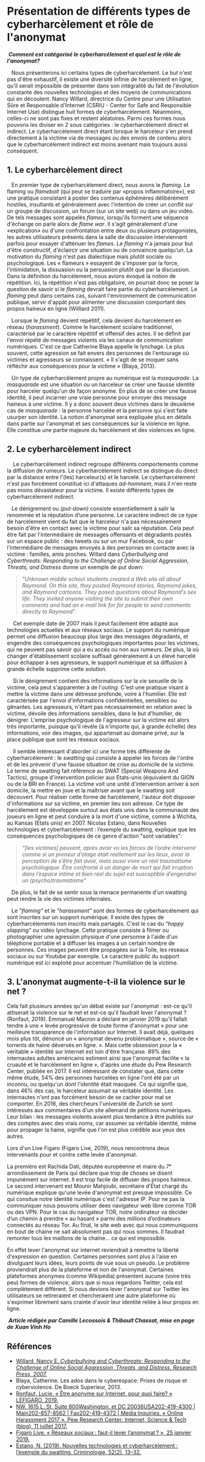 # **Présentation de différents types de cyberharcèlement et rôle de l'anonymat**

&nbsp;***Comment est catégorisé le cyberharcèlement et quel est le rôle de l'anonymat?***

&nbsp; &nbsp;Nous présenterons ici certains types de cyberharcèlement. Le but n'est pas d'être exhaustif, il existe une diversité infinie de harcèlement en ligne, qu'il serait impossible de présenter dans son intégralité du fait de l'évolution constante des nouvelles technologies et des moyens de communications qui en découlent. Nancy Willard, directrice du Centre pour une Utilisation Sûre et Responsable d'Internet (CSRIU - Center for Safe and Responsible Internet Use) distingue huit formes de cyberharcèlement. Néanmoins, celles-ci ne sont pas fixes et restent aléatoires. Parmi ces formes nous pouvons les diviser en 2 sous catégories : le cyberharcèlement direct et indirect. Le cyberharcèlement direct étant lorsque le harceleur s'en prend directement à la victime via de messages ou des envois de contenu alors que le cyberharcèlement indirect est moins avenant mais toujours aussi conséquent.  


## 1. Le cyberharcèlement direct

&nbsp; &nbsp;En premier type de cyberharcèlement direct, nous avons le *flaming*. Le flaming ou *flamebait* (qui peut se traduire par «propos inflammatoire»), est une pratique consistant à poster des contenus éphémères délibérément hostiles, insultants et généralement avec l'intention de créer un conflit sur un groupe de discussion, un forum (sur un site web) ou dans un jeu vidéo. De tels messages sont appelés *flames*, lorsqu'ils forment une séquence d'échange on parle alors de *flame war*. Il s'agit généralement d'une «explication» ou d'une confrontation entre deux ou plusieurs protagonistes, les autres utilisateurs présents dans la salle de discussion interviennent parfois pour essayer d'atténuer les *flames*. Le *flaming* n'a jamais pour but d'être constructif, d'éclaircir une situation ou de convaincre quelqu'un. La motivation du *flaming* n'est pas dialectique mais plutôt sociale ou psychologique. Les « flameurs » essayent de s'imposer par la force, l'intimidation, la dissuasion ou la persuasion plutôt que par la discussion. Dans la définition du harcèlement, nous avions évoqué la notion de répétition. Ici, la répétition n'est pas obligatoire, on pourrait donc se poser la question de savoir si le *flaming* devrait faire partie du cyberharcèlement. Le *flaming* peut dans certains cas, suivant l'environnement de communication publique, servir d'appât pour alimenter une discussion comportant des propos haineux en ligne (Willlard 2011).

&nbsp; &nbsp;Lorsque le *flaming* devient répétitif, cela devient du harcèlement en réseau (*harassment*). Comme le harcèlement scolaire traditionnel, caractérisé par le caractère répétitif et offensif des actes. Il se définit par l'envoi répété de messages violents via les canaux de communication numériques. C'est ce que Catherine Blaya appelle le lynchage. Le plus souvent, cette agression se fait envers des personnes de l'entourage où victimes et agresseurs se connaissent. « Il s'agit de se moquer sans réfléchir aux conséquences pour la victime » (Blaya, 2013).

&nbsp; &nbsp;Un type de cyberharcèlement propre au numérique est la *masquarade*. La *masquarade* est une situation ou un harceleur se créer une fausse identité pour harceler quelqu'un de façon anonyme. En plus de se créer une fausse identité, il peut incarner une vraie personne pour envoyer des message haineux à une victime. Il y a donc souvent deux victimes dans le deuxième cas de *masquarade* : la personne harcelée et la personne qui s'est faite usurper son identité. La notion d'anonymat sera expliquée plus en détails dans partie sur l'anonymat et ses conséquences sur la violence en ligne. Elle constitue une partie majeure du harcèlement et des violences en ligne.


## 2. Le cyberharcèlement indirect

&nbsp; &nbsp; Le cyberharcèlement indirect regroupe différents comportements comme la diffusion de rumeurs. Le cyberharcèlement indirect se distingue du direct par la distance entre l'(les) harceleur(s) et le harcelé. Le cyberharcèlement n'est pas forcément constitué ici d'attaques *ad-hominem*, mais il n'en reste pas moins dévastateur pour la victime. Il existe différents types de cyberharcèlement indirect. 

&nbsp; &nbsp;Le dénigrement ou *(put-down)* consiste essentiellement à salir la renommée et la réputation d’une personne. Le caractère indirect de ce type de harcèlement vient du fait que le harceleur n'a pas nécessairement besoin d'être en contact avec la victime pour salir sa réputation. Cela peut être fait par l'intermédiaire de messages offensants et dégradants postés sur un espace public : des tweets ou sur un mur Facebook, ou par l'intermédiaire de messages envoyés à des personnes en contacte avec la victime : familles, amis proches. Willard dans *Cyberbullying and Cyberthreats: Responding to the Challenge of Online Social Aggression, Threats, and Distress* donne un exemple de put down:

> *"Unknown middle school students created a Web site all about Raymond. On this site, they posted Raymond stories, Raymond jokes, and Raymond cartoons. They posed questions about Raymond's sex life. They invited anyone visiting the site to submit their own comments and had an e-mail link for for people to send comments directly to Raymond".*

&nbsp; &nbsp; Cet exemple date de 2007 mais il peut facilement être adapté aux technologies actuelles et aux réseaux sociaux. Le support du numérique permet une diffusion beaucoup plus large des messages dégradants, et engendre des conséquences psychologiques importantes pour les victimes, qui ne peuvent pas savoir qui a eu accès ou non aux rumeurs. De plus, là où changer d'établissement scolaire suffisait généralement à un élevé harcelé pour échapper à ses agresseurs, le support numérique et sa diffusion à grande échelle supprime cette solution. 

&nbsp; &nbsp; Si le dénigrement contient des informations sur la vie sexuelle de la victime, cela peut s'apparenter à de l'*outing*. C'est une pratique visant à mettre la victime dans une détresse profonde, voire à l'humilier. Elle est caractérisée par l'envoi d'informations confidentielles, sensibles ou gênantes. Les agresseurs, n'étant pas nécessairement en relation avec la victime, dévoile des informations sensibles, dans le but d'humilier, de dénigrer. L'emprise psychologique de l'agresseur sur la victime est alors très importante, puisque qu'il révèle (à n'importe qui, à grande échelle) des informations, voir des images, qui appartenait au domaine privé, sur la place publique que sont les réseaux sociaux. 

&nbsp; &nbsp; Il semble intéressant d'aborder ici une forme très différente de cyberharcèlement : le *swatting* qui consiste à appeler les forces de l'ordre et de les prévenir d'une fausse situation de crise au domicile de la victime. Le terme de swatting fait référence au SWAT (Special Weapons And Tactics), groupe d'intervention policier aux Etats-unis (équivalent du GIGN ou de la BRI en France). La victime voit une unité d'intervention arriver à son domicile, la mettre en joue et la maîtriser avant que le swatting soit découvert. Pour réaliser cette forme de harcèlement, l'auteur doit disposer d'informations sur sa victime, en premier lieu son adresse. Ce type de harcèlement est développée surtout aux états unis dans la communauté des joueurs en ligne et peut conduire à la mort d'une victime, comme à Wichita, au Kansas (Etats unis) en 2007. Nicolas Estano, dans Nouvelles technologies et cyberharcèlement : l’exemple du swatting, explique que les conséquences psychologiques de ce genre d'action "sont variables":

> *“[les victimes] peuvent, après avoir vu les forces de l’ordre intervenir comme si un preneur d’otage était réellement sur les lieux, avoir la perception de s’être fait avoir, mais aussi vivre un réel traumatisme psychologique. Être confronté à un danger de mort qui fait irruption dans l’espace intime et bien réel du sujet est susceptible d’engendrer un (psycho)traumatisme“*

&nbsp; &nbsp;De plus, le fait de se sentir sous la menace permanente d'un swatting peut rendre la vie des victimes infernales. 

&nbsp; &nbsp;Le *"flaming"* et le *"harassment"* sont des formes de cyberharcèlement qui sont inscrites sur un support numérique. Il existe des types de cyberharcèlements non inscrits mais partagés. C'est le cas du *"happy slapping"* ou vidéo lynchage. Cette pratique consiste à filmer ou photographier une agression physique d'une personne à l'aide d'un téléphone portable et à diffuser les images à un certain nombre de personnes. Ces images peuvent être propagées sur la Toile, les réseaux sociaux ou sur Youtube par exemple. Le caractère public du support numérique est ici exploité pour accentuer l'humiliation de la victime. 

## 3. L'anonymat augmente-t-il la violence sur le net ?

Cela fait plusieurs années qu'un débat existe sur l'anonymat : est-ce qu'il attiserait la violence sur le net et est-ce qu'il faudrait lever l'anonymat ? (Ronfaut, 2019). Emmanuel Macron a déclaré en janvier 2019 qu'il fallait tendre à une « levée progressive de toute forme d'anonymat » pour une meilleure transparence de l'information sur Internet. Il avait déjà, quelques mois plus tôt, dénoncé un « anonymat devenu problématique », source de « torrents de haine déversés en ligne. ». Mais cette obsession pour la « véritable » identité sur Internet est loin d'être française. 89% des internautes adultes américains estiment ainsi que l'anonymat facilite « la cruauté et le harcèlement en ligne », d'après une étude du Pew Research Center, publiée en 2017. Il est intéressant de constater que, dans cette même étude, 54% des personnes harcelées en ligne l'ont été par un inconnu, ou quelqu'un dont l'identité était masquée. Ce qui signifie que, dans 46% des cas, le harceleur assumait sa véritable identité. Les internautes n'ont pas forcément besoin de se cacher pour mal se comporter. En 2016, des chercheurs l'université de Zurich se sont intéressés aux commentaires d'un site allemand de pétitions numériques. Leur bilan : les messages violents avaient plus tendance à être publiés sur des comptes avec des vrais noms, car assumer sa véritable identité, même pour propager la haine, signifie que l'on est plus crédible aux yeux des autres.

Lors d'un Live Figaro (Figaro Live, 2019), nous rencontrons deux intervenants pour et contre cette levée d'anonymat.

La première est Rachida Dati, députée européenne et maire du 7ᵉ arrondissement de Paris qui déclare que trop de choses se disent impunément sur internet. Il est trop facile de diffuser des propos haineux. Le second intervenant est Mounir Mahjoubi, secrétaire d'État chargé du numérique explique qu'une levée d'anonymat est presque impossible. Ce qui consitue notre identité numérique c'est l'adresse IP. Pour ne pas la communiquer nous pouvons utiliser dees navigateur web libre comme TOR ou des VPN. Pour le cas du navigateur TOR,  notre ordinateur va décider d’un chemin à prendre « au hasard » parmi des millions d’ordinateurs connectés au réseau Tor. Au final, le site web avec qui nous communiquons en bout de chaine ne sait absolument pas qui nous sommes. Il faudrait remonter tous les maillons de la chaîne… ce qui est impossible.

En effet lever l'anonymat sur internet reviendrait à remettre la liberté d'expression en question. Certaines personnes sont plus à l'aise en divulguant leurs idées, leurs points de vue sous un pseudo. Le problème proviendrait plus de la plateforme et non de l'anonymat. Certaines plateformes anonymes (comme Wikipédia) présentent aucune (voire très peu) formes de violence, alors que si nous regardons Twitter, cela est complètement différent. Si nous devions lever l'anonymat sur Twitter les utilisateurs se retireraient et chercheraient une autre plateforme où s'exprimer librement sans crainte d'avoir leur identité reliée à leur propos en ligne.

&nbsp;***Article rédigée par Camille Lecossois & Thibault Chassat, mise en page de Xuan Vinh Ho***

## Références

- [Willard, Nancy E. *Cyberbullying and Cyberthreats: Responding to the Challenge of Online Social Aggression, Threats, and Distress. Research Press, 2007.*](https://books.google.fr/books?hl=fr&lr=&id=VyTdG2BTnl4C&oi=fnd&pg=PR5&ots=u7Cm2Kto4s&sig=OoECSaSY8i-WJ88-Z3WEFw6Ri_A&redir_esc=y#v=onepage&q&f=false)
- Blaya, Catherine. Les ados dans le cyberespace: Prises de risque et cyberviolence. De Boeck Superieur, 2013.
- [Ronfaut, Lucie. « Être anonyme sur Internet, pour quoi faire? » LEFIGARO, 2019.](https://www.lefigaro.fr/secteur/high-tech/2019/01/29/32001-20190129ARTFIG00259-tre-anonyme-sur-internet-pour-quoi-faire.php.)
- [NW, 1615 L. St, Suite 800Washington, et DC 20036USA202-419-4300 | Main202-857-8562 | Fax202-419-4372 | Media Inquiries. « Online Harassment 2017 ». Pew Research Center: Internet, Science & Tech (blog), 11 juillet 2017.](https://www.pewresearch.org/internet/2017/07/11/online-harassment-2017/.)
- [Figaro Live. « Réseaux sociaux : faut-il lever l’anonymat ? », 25 janvier 2019.](https://video.lefigaro.fr/figaro/video/reseaux-sociaux-faut-il-lever-l-anonymat/5993881498001/.)
- [Estano, N. (2019). Nouvelles technologies et cyberharcèlement : l’exemple du swatting. Criminologie, 52(2), 13–32.](https://doi.org/10.7202/1065854ar)
